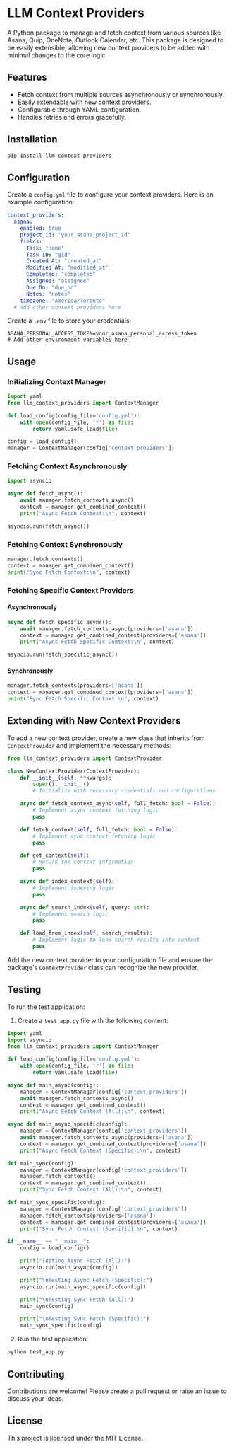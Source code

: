 # LLM Context Providers

A Python package to manage and fetch context from various sources like Asana, Quip, OneNote, Outlook Calendar, etc. This package is designed to be easily extensible, allowing new context providers to be added with minimal changes to the core logic.

## Features

- Fetch context from multiple sources asynchronously or synchronously.
- Easily extendable with new context providers.
- Configurable through YAML configuration.
- Handles retries and errors gracefully.

## Installation

```bash
pip install llm-context-providers
```

## Configuration

Create a `config.yml` file to configure your context providers. Here is an example configuration:

```yaml
context_providers:
  asana:
    enabled: true
    project_id: "your_asana_project_id"
    fields:
      Task: "name"
      Task ID: "gid"
      Created At: "created_at"
      Modified At: "modified_at"
      Completed: "completed"
      Assignee: "assignee"
      Due On: "due_on"
      Notes: "notes"
    timezone: "America/Toronto"
  # Add other context providers here
```

Create a `.env` file to store your credentials:

```
ASANA_PERSONAL_ACCESS_TOKEN=your_asana_personal_access_token
# Add other environment variables here
```

## Usage

### Initializing Context Manager

```python
import yaml
from llm_context_providers import ContextManager

def load_config(config_file='config.yml'):
    with open(config_file, 'r') as file:
        return yaml.safe_load(file)

config = load_config()
manager = ContextManager(config['context_providers'])
```

### Fetching Context Asynchronously

```python
import asyncio

async def fetch_async():
    await manager.fetch_contexts_async()
    context = manager.get_combined_context()
    print("Async Fetch Context:\n", context)

asyncio.run(fetch_async())
```

### Fetching Context Synchronously

```python
manager.fetch_contexts()
context = manager.get_combined_context()
print("Sync Fetch Context:\n", context)
```

### Fetching Specific Context Providers

#### Asynchronously

```python
async def fetch_specific_async():
    await manager.fetch_contexts_async(providers=['asana'])
    context = manager.get_combined_context(providers=['asana'])
    print("Async Fetch Specific Context:\n", context)

asyncio.run(fetch_specific_async())
```

#### Synchronously

```python
manager.fetch_contexts(providers=['asana'])
context = manager.get_combined_context(providers=['asana'])
print("Sync Fetch Specific Context:\n", context)
```

## Extending with New Context Providers

To add a new context provider, create a new class that inherits from `ContextProvider` and implement the necessary methods:

```python
from llm_context_providers import ContextProvider

class NewContextProvider(ContextProvider):
    def __init__(self, **kwargs):
        super().__init__()
        # Initialize with necessary credentials and configurations

    async def fetch_context_async(self, full_fetch: bool = False):
        # Implement async context fetching logic
        pass

    def fetch_context(self, full_fetch: bool = False):
        # Implement sync context fetching logic
        pass

    def get_context(self):
        # Return the context information
        pass

    async def index_context(self):
        # Implement indexing logic
        pass

    async def search_index(self, query: str):
        # Implement search logic
        pass

    def load_from_index(self, search_results):
        # Implement logic to load search results into context
        pass
```

Add the new context provider to your configuration file and ensure the package's `ContextProvider` class can recognize the new provider.

## Testing

To run the test application:

1. Create a `test_app.py` file with the following content:

```python
import yaml
import asyncio
from llm_context_providers import ContextManager

def load_config(config_file='config.yml'):
    with open(config_file, 'r') as file:
        return yaml.safe_load(file)

async def main_async(config):
    manager = ContextManager(config['context_providers'])
    await manager.fetch_contexts_async()
    context = manager.get_combined_context()
    print("Async Fetch Context (All):\n", context)

async def main_async_specific(config):
    manager = ContextManager(config['context_providers'])
    await manager.fetch_contexts_async(providers=['asana'])
    context = manager.get_combined_context(providers=['asana'])
    print("Async Fetch Context (Specific):\n", context)

def main_sync(config):
    manager = ContextManager(config['context_providers'])
    manager.fetch_contexts()
    context = manager.get_combined_context()
    print("Sync Fetch Context (All):\n", context)

def main_sync_specific(config):
    manager = ContextManager(config['context_providers'])
    manager.fetch_contexts(providers=['asana'])
    context = manager.get_combined_context(providers=['asana'])
    print("Sync Fetch Context (Specific):\n", context)

if __name__ == "__main__":
    config = load_config()

    print("Testing Async Fetch (All):")
    asyncio.run(main_async(config))

    print("\nTesting Async Fetch (Specific):")
    asyncio.run(main_async_specific(config))

    print("\nTesting Sync Fetch (All):")
    main_sync(config)

    print("\nTesting Sync Fetch (Specific):")
    main_sync_specific(config)
```

2. Run the test application:

```bash
python test_app.py
```

## Contributing

Contributions are welcome! Please create a pull request or raise an issue to discuss your ideas.

## License

This project is licensed under the MIT License.
